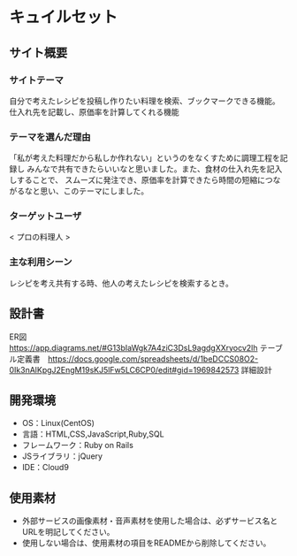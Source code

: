 # キュイルセット

## サイト概要
### サイトテーマ
自分で考えたレシピを投稿し作りたい料理を検索、ブックマークできる機能。
仕入れ先を記載し、原価率を計算してくれる機能

### テーマを選んだ理由
「私が考えた料理だから私しか作れない」というのをなくすために調理工程を記録し
みんなで共有できたらいいなと思いました。また、食材の仕入れ先を記入しすることで、
スムーズに発注でき、原価率を計算できたら時間の短縮につながるなと思い、このテーマにしました。

### ターゲットユーザ
< プロの料理人 >

### 主な利用シーン
レシピを考え共有する時、他人の考えたレシピを検索するとき。

## 設計書
ER図　　　　　　https://app.diagrams.net/#G13bIaWgk7A4ziC3DsL9agdgXXryocv2lh
テーブル定義書　https://docs.google.com/spreadsheets/d/1beDCCS08O2-0Ik3nAlKpgJ2EngM19sKJ5lFw5LC6CP0/edit#gid=1969842573
詳細設計　　　　

## 開発環境
- OS：Linux(CentOS)
- 言語：HTML,CSS,JavaScript,Ruby,SQL
- フレームワーク：Ruby on Rails
- JSライブラリ：jQuery
- IDE：Cloud9

## 使用素材
- 外部サービスの画像素材・音声素材を使用した場合は、必ずサービス名とURLを明記してください。
- 使用しない場合は、使用素材の項目をREADMEから削除してください。